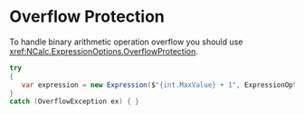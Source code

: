 ﻿# Overflow Protection

To handle binary arithmetic operation overflow you should use <xref:NCalc.ExpressionOptions.OverflowProtection>.

```c#
try
{
   var expression = new Expression($"{int.MaxValue} + 1", ExpressionOptions.OverflowProtection);
}
catch (OverflowException ex) { }
```